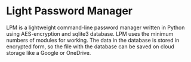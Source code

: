 # Light Password Manager
LPM is a lightweight command-line password manager written in Python using AES-encryption and sqlite3 database. 
LPM uses the minimum numbers of modules for working. The data in the database is stored in encrypted form, 
so the file with the database can be saved on cloud storage like a Google or OneDrive.